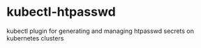 # kubectl-htpasswd
kubectl plugin for generating and managing htpasswd secrets on kubernetes clusters
